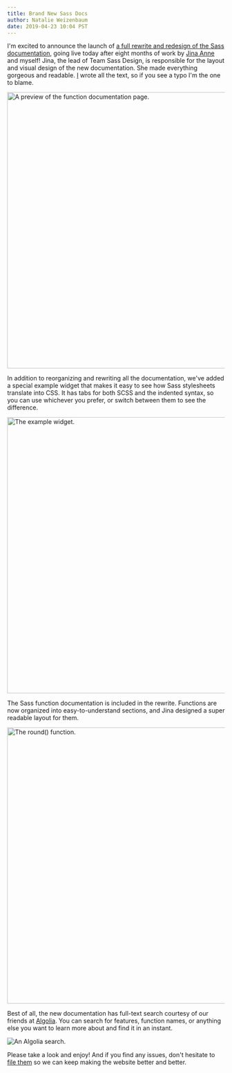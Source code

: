 ```yaml
---
title: Brand New Sass Docs
author: Natalie Weizenbaum
date: 2019-04-23 10:04 PST
---
```


I'm excited to announce the launch of [a full rewrite and redesign of the Sass documentation](/documentation), going live today after eight months of work by [Jina Anne](https://github.com/jina) and myself! Jina, the lead of Team Sass Design, is responsible for the layout and visual design of the new documentation. She made everything gorgeous and readable. [I](https://github.com/nex3) wrote all the text, so if you see a typo I'm the one to blame.

<img src="/assets/img/blog/021-function-docs.png" alt="A preview of the function documentation page." width=640 />

In addition to reorganizing and rewriting all the documentation, we've added a special example widget that makes it easy to see how Sass stylesheets translate into CSS. It has tabs for both SCSS and the indented syntax, so you can use whichever you prefer, or switch between them to see the difference.

<img src="/assets/img/blog/021-syntax-switcher.png" alt="The example widget." width=640 />

The Sass function documentation is included in the rewrite. Functions are now organized into easy-to-understand sections, and Jina designed a super readable layout for them.

<img src="/assets/img/blog/021-functions-math.png" alt="The round() function." width=640 />

Best of all, the new documentation has full-text search courtesy of our friends at [Algolia](https://www.algolia.com/). You can search for features, function names, or anything else you want to learn more about and find it in an instant.

![An Algolia search.](/assets/img/blog/021-search.png)

Please take a look and enjoy! And if you find any issues, don't hesitate to [file them](https://github.com/sass/sass-site/issues/new) so we can keep making
the website better and better.
